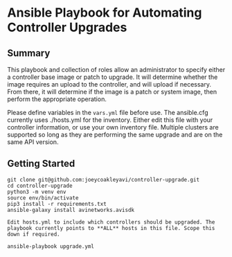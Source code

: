 # Ansible Playbook for Automating Controller Upgrades

## Summary
This playbook and collection of roles allow an administrator to specify either a controller base image or patch to upgrade. It will determine whether the image requires an upload to the controller, and will upload if necessary. From there, it will determine if the image is a patch or system image, then perform the appropriate operation.

Please define variables in the `vars.yml` file before use. The ansible.cfg currently uses ./hosts.yml for the inventory. Either edit this file with your controller information, or use your own inventory file. Multiple clusters are supported so long as they are performing the same upgrade and are on the same API version.

## Getting Started
```
git clone git@github.com:joeycoakleyavi/controller-upgrade.git
cd controller-upgrade
python3 -m venv env
source env/bin/activate
pip3 install -r requirements.txt
ansible-galaxy install avinetworks.avisdk

Edit hosts.yml to include which controllers should be upgraded. The playbook currently points to **ALL** hosts in this file. Scope this down if required.

ansible-playbook upgrade.yml
```